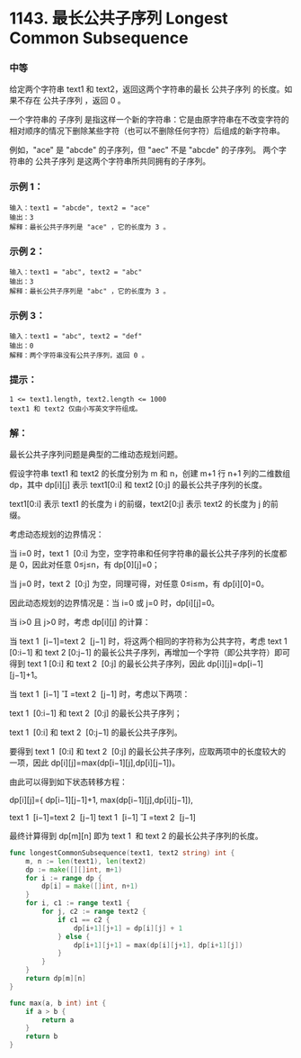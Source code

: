 # 1143. 最长公共子序列 Longest Common Subsequence

### 中等

给定两个字符串 text1 和 text2，返回这两个字符串的最长 公共子序列 的长度。如果不存在 公共子序列 ，返回 0 。

一个字符串的 子序列 是指这样一个新的字符串：它是由原字符串在不改变字符的相对顺序的情况下删除某些字符（也可以不删除任何字符）后组成的新字符串。

例如，"ace" 是 "abcde" 的子序列，但 "aec" 不是 "abcde" 的子序列。
两个字符串的 公共子序列 是这两个字符串所共同拥有的子序列。

### 示例 1：

    输入：text1 = "abcde", text2 = "ace" 
    输出：3  
    解释：最长公共子序列是 "ace" ，它的长度为 3 。

### 示例 2：

    输入：text1 = "abc", text2 = "abc"
    输出：3
    解释：最长公共子序列是 "abc" ，它的长度为 3 。

### 示例 3：

    输入：text1 = "abc", text2 = "def"
    输出：0
    解释：两个字符串没有公共子序列，返回 0 。
 
### 提示：

    1 <= text1.length, text2.length <= 1000
    text1 和 text2 仅由小写英文字符组成。

### 解：

最长公共子序列问题是典型的二维动态规划问题。

假设字符串 text1 和 text2 的长度分别为 m 和 n，创建 m+1 行 n+1 列的二维数组 dp，其中 dp[i][j] 表示 text1[0:i] 和 text2 [0:j] 的最长公共子序列的长度。

text1[0:i] 表示 text1 的长度为 i 的前缀，text2[0:j] 表示 text2 的长度为 j 的前缀。

考虑动态规划的边界情况：

当 i=0 时，text 
1
​
 [0:i] 为空，空字符串和任何字符串的最长公共子序列的长度都是 0，因此对任意 0≤j≤n，有 dp[0][j]=0；

当 j=0 时，text 
2
​
 [0:j] 为空，同理可得，对任意 0≤i≤m，有 dp[i][0]=0。

因此动态规划的边界情况是：当 i=0 或 j=0 时，dp[i][j]=0。

当 i>0 且 j>0 时，考虑 dp[i][j] 的计算：

当 text 
1
​
 [i−1]=text 
2
​
 [j−1] 时，将这两个相同的字符称为公共字符，考虑 text 
1
​
 [0:i−1] 和 text 
2
​
 [0:j−1] 的最长公共子序列，再增加一个字符（即公共字符）即可得到 text 
1
​
 [0:i] 和 text 
2
​
 [0:j] 的最长公共子序列，因此 dp[i][j]=dp[i−1][j−1]+1。

当 text 
1
​
 [i−1]

=text 
2
​
 [j−1] 时，考虑以下两项：

text 
1
​
 [0:i−1] 和 text 
2
​
 [0:j] 的最长公共子序列；

text 
1
​
 [0:i] 和 text 
2
​
 [0:j−1] 的最长公共子序列。

要得到 text 
1
​
 [0:i] 和 text 
2
​
 [0:j] 的最长公共子序列，应取两项中的长度较大的一项，因此 dp[i][j]=max(dp[i−1][j],dp[i][j−1])。

由此可以得到如下状态转移方程：

dp[i][j]={ 
dp[i−1][j−1]+1,
max(dp[i−1][j],dp[i][j−1]),
​
  
text 
1
​
 [i−1]=text 
2
​
 [j−1]
text 
1
​
 [i−1]

=text 
2
​
 [j−1]
​
 
最终计算得到 dp[m][n] 即为 text 
1
​
  和 text 
2
​
  的最长公共子序列的长度。



```go
func longestCommonSubsequence(text1, text2 string) int {
    m, n := len(text1), len(text2)
    dp := make([][]int, m+1)
    for i := range dp {
        dp[i] = make([]int, n+1)
    }
    for i, c1 := range text1 {
        for j, c2 := range text2 {
            if c1 == c2 {
                dp[i+1][j+1] = dp[i][j] + 1
            } else {
                dp[i+1][j+1] = max(dp[i][j+1], dp[i+1][j])
            }
        }
    }
    return dp[m][n]
}

func max(a, b int) int {
    if a > b {
        return a
    }
    return b
}
```